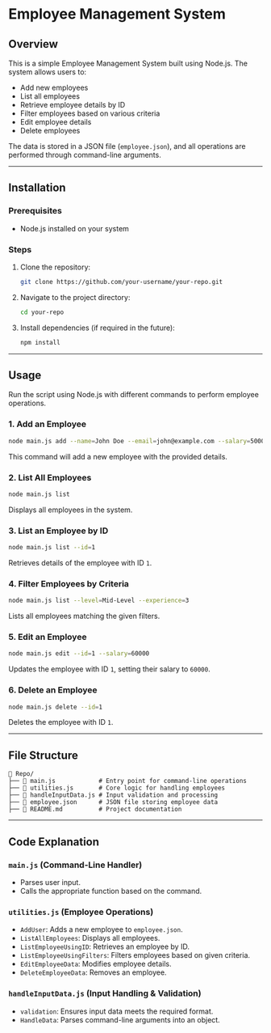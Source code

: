 # Employee Management System

## Overview
This is a simple Employee Management System built using Node.js. The system allows users to:
- Add new employees
- List all employees
- Retrieve employee details by ID
- Filter employees based on various criteria
- Edit employee details
- Delete employees

The data is stored in a JSON file (`employee.json`), and all operations are performed through command-line arguments.

---

## Installation
### Prerequisites
- Node.js installed on your system

### Steps
1. Clone the repository:
   ```sh
   git clone https://github.com/your-username/your-repo.git
   ```
2. Navigate to the project directory:
   ```sh
   cd your-repo
   ```
3. Install dependencies (if required in the future):
   ```sh
   npm install
   ```

---

## Usage
Run the script using Node.js with different commands to perform employee operations.

### **1. Add an Employee**
```sh
node main.js add --name=John Doe --email=john@example.com --salary=50000 --level=Mid-Level --experience=3
```
This command will add a new employee with the provided details.

### **2. List All Employees**
```sh
node main.js list
```
Displays all employees in the system.

### **3. List an Employee by ID**
```sh
node main.js list --id=1
```
Retrieves details of the employee with ID `1`.

### **4. Filter Employees by Criteria**
```sh
node main.js list --level=Mid-Level --experience=3
```
Lists all employees matching the given filters.

### **5. Edit an Employee**
```sh
node main.js edit --id=1 --salary=60000
```
Updates the employee with ID `1`, setting their salary to `60000`.

### **6. Delete an Employee**
```sh
node main.js delete --id=1
```
Deletes the employee with ID `1`.

---

## File Structure
```
📂 Repo/
├── 📄 main.js            # Entry point for command-line operations
├── 📄 utilities.js       # Core logic for handling employees
├── 📄 handleInputData.js # Input validation and processing
├── 📄 employee.json      # JSON file storing employee data
├── 📄 README.md          # Project documentation
```

---

## Code Explanation
### **`main.js` (Command-Line Handler)**
- Parses user input.
- Calls the appropriate function based on the command.

### **`utilities.js` (Employee Operations)**
- `AddUser`: Adds a new employee to `employee.json`.
- `ListAllEmployees`: Displays all employees.
- `ListEmployeeUsingID`: Retrieves an employee by ID.
- `ListEmployeeUsingFilters`: Filters employees based on given criteria.
- `EditEmployeeData`: Modifies employee details.
- `DeleteEmployeeData`: Removes an employee.

### **`handleInputData.js` (Input Handling & Validation)**
- `validation`: Ensures input data meets the required format.
- `HandleData`: Parses command-line arguments into an object.

